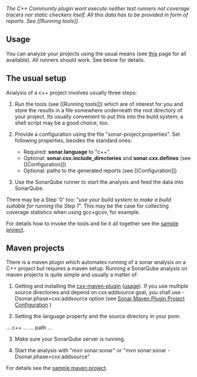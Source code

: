 _The C++ Community plugin wont execute neither test runners not coverage tracers nor static checkers itself. All this data has to be provided in form of reports. See [[Running tools]]._

## Usage

You can analyze your projects using the usual means (see [this](http://docs.codehaus.org/display/SONAR/Installing+and+Configuring+Sonar+Runner) page for all available). All runners should work. See below for details.

## The usual setup

Analysis of a c++ project involves usually three steps:

1. Run the tools (see [[Running tools]]) which are of interest for you and store the results in a file somewhere underneath the root directory of your project. Its usually convenient to put this into the build system; a shell script may be a good choice, too.

2. Provide a configuration using the file "sonar-project.properties". Set following properties, besides the standard ones:

   - Required: **sonar.language** to "c++".
   - Optional: **sonar.cxx.include_directories** and **sonar.cxx.defines** (see [[Configuration]])
   - Optional: paths to the generated reports (see [[Configuration]])

3. Use the SonarQube runner to start the analysis and feed the data into SonarQube.

There may be a Step '0' too: "_use your build system to make a build suitable for running the Step 1_". This may be the case for collecting coverage statistics when using gcc+gcov, for example.

For details how to invoke the tools and tie it all together see the [sample project](https://github.com/wenns/sonar-cxx/tree/master/sonar-cxx-plugin/src/samples/SampleProject2).

## Maven projects

There is a maven plugin which automates running of a sonar analysis on a C++ project but requires a maven setup. Running a SonarQube analysis on maven projects is quite simple and usually a matter of:

1. Getting and installing the [cxx-maven-plugin](https://github.com/franckbonin/cxx-maven-plugin) ([usage](https://github.com/franckbonin/cxx-maven-plugin/wiki/Introduction)). If you use multiple source directories and depend on cxx:addsource goal, you shall use -Dsonar.phase=cxx:addsource option (see [Sonar Maven Plugin Project Configuration](http://docs.codehaus.org/display/SONAR/Analysis+Parameters) )

2. Setting the language property and the source directory in your pom:
 
<properties>
  ...
  <sonar.language>c++</sonar.language>
  ...
</properties>
 
<build>
  ...
  <sourceDirectory> path </sourceDirectory>
  ...
</build>

3. Make sure your SonarQube server is running.

4. Start the analysis with "mvn sonar:sonar" or "mvn sonar:sonar -Dsonar.phase=cxx:addsource"

For details see the [sample maven project](https://github.com/wenns/sonar-cxx/tree/master/sonar-cxx-plugin/src/samples/SampleProject).